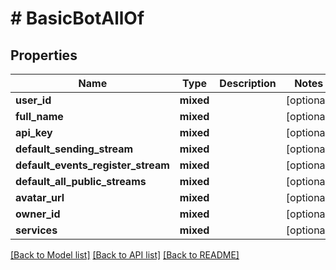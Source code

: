 # # BasicBotAllOf

## Properties

Name | Type | Description | Notes
------------ | ------------- | ------------- | -------------
**user_id** | **mixed** |  | [optional]
**full_name** | **mixed** |  | [optional]
**api_key** | **mixed** |  | [optional]
**default_sending_stream** | **mixed** |  | [optional]
**default_events_register_stream** | **mixed** |  | [optional]
**default_all_public_streams** | **mixed** |  | [optional]
**avatar_url** | **mixed** |  | [optional]
**owner_id** | **mixed** |  | [optional]
**services** | **mixed** |  | [optional]

[[Back to Model list]](../../README.md#models) [[Back to API list]](../../README.md#endpoints) [[Back to README]](../../README.md)
